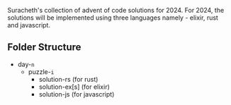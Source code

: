 Suracheth's collection of advent of code solutions for 2024. For 2024, the solutions 
will be implemented using three languages namely - elixir, rust and javascript.

## Folder Structure
- day-`n`
  - puzzle-`i`
    - solution-rs (for rust) 
    - solution-ex[s] (for elixir)
    - solution-js (for javascript)

